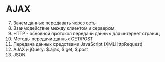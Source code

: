 # AJAX

7. Зачем данные передавать через сеть
7. Взаимодействие между клиентом и сервером.
7. HTTP - основной протокол передачи данных для интернет страниц
7. Методы передачи данных GET/POST
7. Передача данных средствами JavaScript (XMLHttpRequest)
7. AJAX и jQuery: $.ajax, $.get, $.post
7. JSON